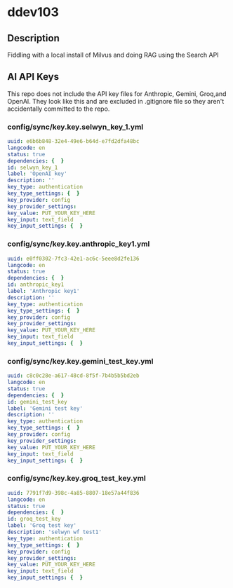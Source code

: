 # ddev103

## Description
Fiddling with a local install of Milvus and doing RAG using the Search API



## AI API Keys

This repo does not include the API key files for Anthropic, Gemini, Groq,and OpenAI. They look like this and are excluded in .gitignore file so they aren't accidentally committed to the repo.


### config/sync/key.key.selwyn_key_1.yml
```yaml
uuid: e6b6b848-32e4-49e6-b64d-e7fd2dfa48bc
langcode: en
status: true
dependencies: {  }
id: selwyn_key_1
label: 'OpenAI key'
description: ''
key_type: authentication
key_type_settings: {  }
key_provider: config
key_provider_settings:
key_value: PUT_YOUR_KEY_HERE
key_input: text_field
key_input_settings: {  }
```


### config/sync/key.key.anthropic_key1.yml
```yaml
uuid: e0ff0302-7fc3-42e1-ac6c-5eee8d2fe136
langcode: en
status: true
dependencies: {  }
id: anthropic_key1
label: 'Anthropic key1'
description: ''
key_type: authentication
key_type_settings: {  }
key_provider: config
key_provider_settings:
key_value: PUT_YOUR_KEY_HERE
key_input: text_field
key_input_settings: {  }
```

### config/sync/key.key.gemini_test_key.yml
```yaml
uuid: c8c0c28e-a617-48cd-8f5f-7b4b5b5bd2eb
langcode: en
status: true
dependencies: {  }
id: gemini_test_key
label: 'Gemini test key'
description: ''
key_type: authentication
key_type_settings: {  }
key_provider: config
key_provider_settings:
key_value: PUT_YOUR_KEY_HERE
key_input: text_field
key_input_settings: {  }
```

### config/sync/key.key.groq_test_key.yml
```yaml
uuid: 7791f7d9-398c-4a85-8807-18e57a44f836
langcode: en
status: true
dependencies: {  }
id: groq_test_key
label: 'Groq test key'
description: 'selwyn wf test1'
key_type: authentication
key_type_settings: {  }
key_provider: config
key_provider_settings:
key_value: PUT_YOUR_KEY_HERE
key_input: text_field
key_input_settings: {  }
```
